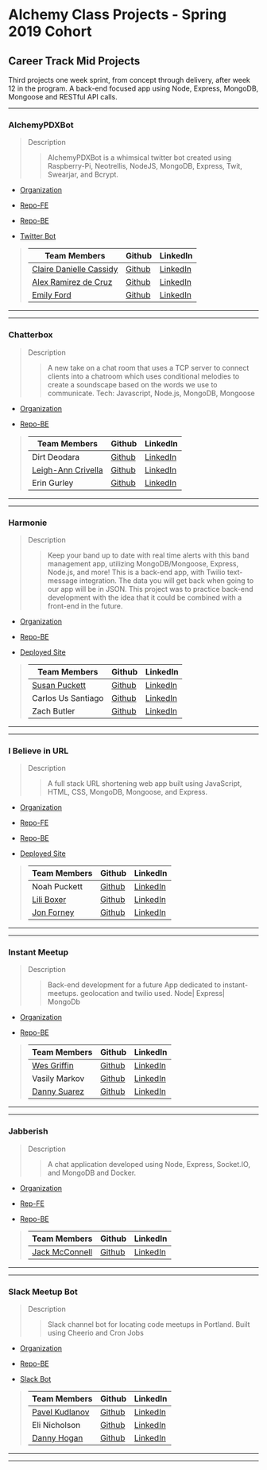 # Alchemy Class Projects - Spring 2019 Cohort

## Career Track Mid Projects

Third projects one week sprint, from concept through delivery, after week 12 in the program.  A back-end focused app using Node, Express, MongoDB, Mongoose and RESTful API calls.
___

### AlchemyPDXBot

> Description 
>>AlchemyPDXBot is a whimsical twitter bot created using Raspberry-Pi, Neotrellis, NodeJS, MongoDB, Express, Twit, Swearjar, and Bcrypt.

* [Organization](https://github.com/rainbow-robots)

* [Repo-FE](https://github.com/rainbow-robots/alchemy-community-bot)

* [Repo-BE](https://github.com/rainbow-robots/Emoji-Keypad)

* [Twitter Bot](https://twitter.com/alchemypdxbot)

>| Team Members  | Github  | LinkedIn  |
>|---|---|---|
>|  [Claire Danielle Cassidy](https://www.clairedaniellecassidy.com/) | [Github](https://github.com/SlumberParty)   | [LinkedIn](https://www.linkedin.com/in/clairedaniellecassidy/)   |
>|  [Alex Ramirez de Cruz](https://alexramirezdecruz.com/) | [Github](https://github.com/aramirezdecruz3148)   | [LinkedIn](https://www.linkedin.com/in/alex-ramirez-de-cruz/)   |
>|  [Emily Ford](http://htmle.dev/) | [Github](https://github.com/mle4d)   | [LinkedIn](https://www.linkedin.com/in/mle4d/)   |

___
___
### Chatterbox

> Description 
>>A new take on a chat room that uses a TCP server to connect clients into a chatroom which uses conditional melodies to create a soundscape based on the words we use to communicate.  Tech: Javascript, Node.js, MongoDB, Mongoose 

* [Organization](https://github.com/team808)

* [Repo-BE](https://github.com/team808/chatter-box)

>| Team Members  | Github  | LinkedIn  |
>|---|---|---|
>|  Dirt Deodara | [Github](https://github.com/DirtDeodara)   | [LinkedIn](https://www.linkedin.com/in/dirtdeodara/)   |
>|  [Leigh-Ann Crivella](lacrivella.netlify.com/) | [Github](https://github.com/lacrivella)   | [LinkedIn](https://www.linkedin.com/in/lacrivella/)   |
>|  Erin Gurley | [Github](https://github.com/eringurley)   | [LinkedIn](https://www.linkedin.com/in/erin-gurley/)   |

___
___
### Harmonie

> Description 
>>Keep your band up to date with real time alerts with this band management app, utilizing MongoDB/Mongoose, Express, Node.js, and more! This is a back-end app, with Twilio text-message integration. The data you will get back when going to our app will be in JSON. This project was to practice back-end development with the idea that it could be combined with a front-end in the future.

* [Organization](https://github.com/band-tracker)

* [Repo-BE](https://github.com/band-tracker/Harmonie)

* [Deployed Site](https://alchemy-band-manager.herokuapp.com/)

>| Team Members  | Github  | LinkedIn  |
>|---|---|---|
>|  [Susan Puckett](susanpuckett.dev) | [Github](https://github.com/sepuckett86)   | [LinkedIn](https://www.linkedin.com/in/susanpuckett/)   |
>| Carlos Us Santiago |  [Github](https://github.com/carlosus)  |  [LinkedIn](https://www.linkedin.com/in/carlosuss/)  |
>|  Zach Butler | [Github](https://github.com/zach-ryan-butler)   | [LinkedIn](https://www.linkedin.com/in/zach-ryan-butler/)   |

___
___
### I Believe in URL

> Description 
>>A full stack URL shortening web app built using JavaScript, HTML, CSS, MongoDB, Mongoose, and Express.

* [Organization](https://github.com/joliliah)

* [Repo-FE](https://github.com/joliliah/i-believe-in-url-frontend)

* [Repo-BE](https://github.com/joliliah/i-believe-in-url)

* [Deployed Site](https://happy-lovelace-66fb73.netlify.com/auth.html)

>| Team Members  | Github  | LinkedIn  |
>|---|---|---|
>|  Noah Puckett | [Github](https://github.com/noah-puckett)   | [LinkedIn](https://www.linkedin.com/in/noahingrampuckett/)   |
>|  [Lili Boxer](http://www.liliboxer.com/) | [Github](https://github.com/liliboxer)   | [LinkedIn](https://www.linkedin.com/in/lili-boxer/)   |
>|  [Jon Forney](https://www.jonforney.com/) | [Github](https://github.com/MustardJoe)   | [LinkedIn](https://www.linkedin.com/in/jon-forney/)   |

___
___
### Instant Meetup

> Description 
>>Back-end development for a future App dedicated to instant-meetups. geolocation and twilio used. Node| Express| MongoDb

* [Organization](https://github.com/instant-meetup)

* [Repo-BE](https://github.com/instant-meetup/instant-meetup)

>| Team Members  | Github  | LinkedIn  |
>|---|---|---|
>|  [Wes Griffin](http://nerdrich.io/) | [Github](https://github.com/codingclueless)   | [LinkedIn](https://www.linkedin.com/in/wesgriffincodes/)   |
>|  Vasily Markov | [Github](https://github.com/Vasily93)   | [LinkedIn](https://www.linkedin.com/in/vasily-markov/)   |
>|  [Danny Suarez](http://www.dannycodes.io/) | [Github](https://github.com/DannySuarez)   | [LinkedIn](https://www.linkedin.com/in/dannysuarezpdx/)   |

___
___
### Jabberish

> Description 
>>A chat application developed using Node, Express, Socket.IO, and MongoDB and Docker.

* [Organization](https://github.com/jabberish)

* [Rep-FE](https://github.com/jabberish/jabberish.github.io)

* [Repo-BE](https://github.com/jabberish/jabberish)

>| Team Members  | Github  | LinkedIn  |
>|---|---|---|
>|  [Jack McConnell](http://jackmcconnell.dev/) | [Github](https://github.com/jwmcconnell)   | [LinkedIn](https://www.linkedin.com/in/mcconnelljack/)   |

___
___
### Slack Meetup Bot

> Description 
>>Slack channel bot for locating code meetups in Portland.  Built using Cheerio and Cron Jobs

* [Organization](https://github.com/team-eldapa)

* [Repo-BE](https://github.com/team-eldapa/slack-meetup-bot)

* [Slack Bot](https://slack-meetup-bot.herokuapp.com)

>| Team Members  | Github  | LinkedIn  |
>|---|---|---|
>|  [Pavel Kudlanov](http://kudlanov.com/) | [Github](https://github.com/pkudlanov)   | [LinkedIn](https://www.linkedin.com/in/pavelkudlanov/)   |
>|  Eli Nicholson | [Github](https://github.com/EmNicholson93)   | [LinkedIn](https://www.linkedin.com/in/eli-nicholson/)   |
>|  [Danny Hogan](http://www.dannyhogan.dev/) | [Github](https://github.com/dannyhogan)   | [LinkedIn](https://www.linkedin.com/in/danny-hogan/)   |

___
___
